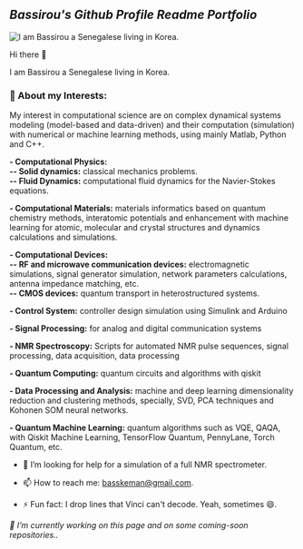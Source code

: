 ## *Bassirou's Github Profile Readme Portfolio*


![I am Bassirou a Senegalese living in Korea.](https://pbs.twimg.com/profile_banners/377402778/1672025817/1080x360)


Hi there 👋

I am Bassirou a Senegalese living in Korea. 

### 💬 About my Interests:
My interest in computational science are on complex dynamical systems modeling (model-based and data-driven) and their computation (simulation) with numerical or machine learning methods, using mainly Matlab, Python and C++.

**- Computational Physics:**  
**-- Solid dynamics:** classical mechanics problems.  
**-- Fluid Dynamics:** computational fluid dynamics for the Navier-Stokes equations.

**- Computational Materials:** materials informatics based on quantum chemistry methods, interatomic potentials and enhancement with machine learning for atomic, molecular and crystal structures and dynamics calculations and simulations.

**- Computational Devices:**  
 **-- RF and microwave communication devices:** electromagnetic simulations, signal generator simulation, network parameters calculations, antenna impedance matching, etc.  
**-- CMOS devices:** quantum transport in heterostructured systems.

**- Control System:** controller design simulation using Simulink and Arduino

**- Signal Processing:** for analog and digital communication systems

**- NMR Spectroscopy:**
Scripts for automated NMR pulse sequences, signal processing, data acquisition, data processing

**- Quantum Computing:** quantum circuits and algorithms with qiskit

**- Data Processing and Analysis:** machine and deep learning dimensionality reduction and clustering methods, specially, SVD, PCA techniques and Kohonen SOM neural networks.

**- Quantum Machine Learning:** quantum algorithms such as VQE, QAQA, with Qiskit Machine Learning, TensorFlow Quantum, PennyLane, Torch Quantum, etc.


- 🤔 I’m looking for help for a simulation of a full NMR spectrometer.
- 📫 How to reach me: basskeman@gmail.com.

- ⚡ Fun fact: I drop lines that Vinci can't decode. Yeah, sometimes 😄.

*🔭 I’m currently working on this page and on some coming-soon repositories..*  
